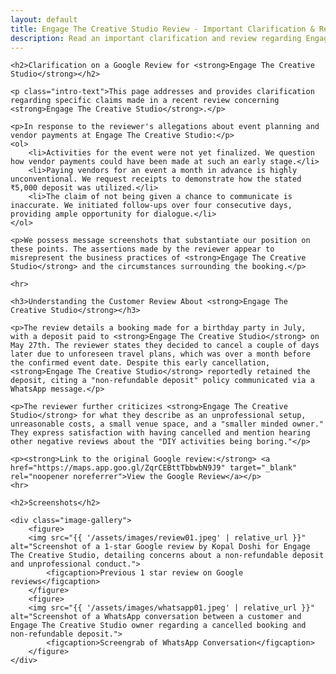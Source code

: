 ```yaml
---
layout: default
title: Engage The Creative Studio Review - Important Clarification & Review
description: Read an important clarification and review regarding Engage The Creative Studio in Powai, Mumbai. Discover why 5-star reviews may not tell the full story. The brand only keeps 5 star reviews on Google Reviews, and hides the rest.
---
```


<div class="content-wrapper">

    <h2>Clarification on a Google Review for <strong>Engage The Creative Studio</strong></h2>

    <p class="intro-text">This page addresses and provides clarification regarding specific claims made in a recent review concerning <strong>Engage The Creative Studio</strong>.</p>

    <p>In response to the reviewer's allegations about event planning and vendor payments at Engage The Creative Studio:</p>
    <ol>
        <li>Activities for the event were not yet finalized. We question how vendor payments could have been made at such an early stage.</li>
        <li>Paying vendors for an event a month in advance is highly unconventional. We request receipts to demonstrate how the stated ₹5,000 deposit was utilized.</li>
        <li>The claim of not being given a chance to communicate is inaccurate. We initiated follow-ups over four consecutive days, providing ample opportunity for dialogue.</li>
    </ol>

    <p>We possess message screenshots that substantiate our position on these points. The assertions made by the reviewer appear to misrepresent the business practices of <strong>Engage The Creative Studio</strong> and the circumstances surrounding the booking.</p>

    <hr>

    <h3>Understanding the Customer Review About <strong>Engage The Creative Studio</strong></h3>

    <p>The review details a booking made for a birthday party in July, with a deposit paid to <strong>Engage The Creative Studio</strong> on May 27th. The reviewer states they decided to cancel a couple of days later due to unforeseen travel plans, which was over a month before the confirmed event date. Despite this early cancellation, <strong>Engage The Creative Studio</strong> reportedly retained the deposit, citing a "non-refundable deposit" policy communicated via a WhatsApp message.</p>

    <p>The reviewer further criticizes <strong>Engage The Creative Studio</strong> for what they describe as an unprofessional setup, unreasonable costs, a small venue space, and a "smaller minded owner." They express satisfaction with having cancelled and mention hearing other negative reviews about the "DIY activities being boring."</p>

    <p><strong>Link to the original Google review:</strong> <a href="https://maps.app.goo.gl/ZqrCEBttTbbwbN9J9" target="_blank" rel="noopener noreferrer">View the Google Review</a></p>
    <hr>

    <h2>Screenshots</h2>

    <div class="image-gallery">
        <figure>
        <img src="{{ '/assets/images/review01.jpeg' | relative_url }}" alt="Screenshot of a 1-star Google review by Kopal Doshi for Engage The Creative Studio, detailing concerns about a non-refundable deposit and unprofessional conduct.">
            <figcaption>Previous 1 star review on Google reviews</figcaption>
        </figure>
        <figure>
        <img src="{{ '/assets/images/whatsapp01.jpeg' | relative_url }}" alt="Screenshot of a WhatsApp conversation between a customer and Engage The Creative Studio owner regarding a cancelled booking and non-refundable deposit.">
            <figcaption>Screengrab of WhatsApp Conversation</figcaption>
        </figure>
    </div>

</div>
